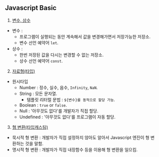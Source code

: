 ## Javascript Basic

1. [변수, 상수](https://github.com/hgene2452/React_Study/blob/main/section01/chapter04.js)

- 변수 :
  - 프로그램이 실행되는 동안 계속해서 값을 변경해가면서 저장가능한 저장소.
  - 변수 선언 예약어 `let`.
- 상수 :
  - 한번 저장된 값을 다시는 변경할 수 없는 저장소.
  - 상수 선언 예약어 `const`.

2. [자료형(타입)](https://github.com/hgene2452/React_Study/blob/main/section01/chapter05.js)

- 원시타입
  - Number : 정수, 실수, 음수, `Infinity`, `NaN`.
  - String : 모든 문자열.
    - 템플릿 리터럴 문법 : `${변수}를 동적으로 할당 가능`.
  - Boolean : `true` or `false`.
  - Null : '아무것도 없다'를 개발자가 직접 할당.
  - Undefined : '아무것도 없다'를 프로그램이 자동 할당.

3. [형 변환(타입캐스팅)]()

- 묵시적 형 변환 : 개발자가 직접 설정하지 않아도 알아서 Javascript 엔진이 형 변환하는 것을 말함.
- 명시적 형 변환 : 개발자가 직접 내장함수 등을 이용해 형 변환을 일으킴.
